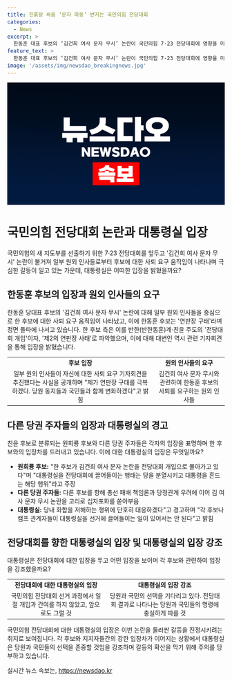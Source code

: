 ```yaml
---
title: 진흙탕 싸움 ‘문자 파동’ 번지는 국민의힘 전당대회
categories:
  - News
excerpt: >
  한동훈 대표 후보의 ‘김건희 여사 문자 무시’ 논란이 국민의힘 7·23 전당대회에 영향을 미치고 있는 가운데, 일부 원외 인사들은 한동훈 후보에게 사퇴를 요구하고 있으며, 다른 후보들과의 갈등이 치닫고 있다. 이에 대통령실은 선거에 개입하지 않겠다는 입장을 밝혔으며, 전당대회를 통해 당원과 국민들의 선택에 따를 것이라고 강조했다. 전당대회가 분열적인 행위를 중단하도록 촉구하고 있는 가운데, 이번 논란은 전당대회 토론의 쟁점이 될 전망이다.
feature_text: >
  한동훈 대표 후보의 ‘김건희 여사 문자 무시’ 논란이 국민의힘 7·23 전당대회에 영향을 미치고 있는 가운데, 일부 원외 인사들은 한동훈 후보에게 사퇴를 요구하고 있으며, 다른 후보들과의 갈등이 치닫고 있다. 이에 대통령실은 선거에 개입하지 않겠다는 입장을 밝혔으며, 전당대회를 통해 당원과 국민들의 선택에 따를 것이라고 강조했다. 전당대회가 분열적인 행위를 중단하도록 촉구하고 있는 가운데, 이번 논란은 전당대회 토론의 쟁점이 될 전망이다.
image: '/assets/img/newsdao_breakingnews.jpg'
---
```


<p><img src="/assets/img/newsdao_breakingnews.jpg" alt="firstkoreanews 속보" /></p>

<h1 data-ke-size="size28">국민의힘 전당대회 논란과 대통령실 입장</h1>

<p data-ke-size="size16">국민의힘의 새 지도부를 선출하기 위한 7·23 전당대회를 앞두고 '김건희 여사 문자 무시' 논란이 불거져 일부 원외 인사들로부터 후보에 대한 사퇴 요구 움직임이 나타나며 극심한 갈등이 일고 있는 가운데, 대통령실은 어떠한 입장을 밝혔을까요?</p>

<h2 data-ke-size="size26">한동훈 후보의 입장과 원외 인사들의 요구</h2>

<p data-ke-size="size16">한동훈 당대표 후보의 '김건희 여사 문자 무시' 논란에 대해 일부 원외 인사들을 중심으로 한 후보에 대한 사퇴 요구 움직임이 나타났고, 이에 한동훈 후보는 '연판장 구태'라며 정면 돌파에 나서고 있습니다. 한 후보 측은 이를 반한(반한동훈)계·친윤 주도의 '전당대회 개입'이자, '제2의 연판장 사태'로 파악했으며, 이에 대해 대변인 역시 관련 기자회견을 통해 입장을 밝혔습니다.</p>

<table>
  <tr>
    <td style="text-align: center; height: 17px;"><b>후보 입장</b></td>
    <td style="text-align: center; height: 17px;"><b>원외 인사들의 요구</b></td>
  </tr>
  <tr>
    <td style="text-align: center;">일부 원외 인사들이 자신에 대한 사퇴 요구 기자회견을 추진했다는 사실을 공개하며 "제가 연판장 구태를 극복하겠다. 당원 동지들과 국민들과 함께 변화하겠다"고 밝힘</td>
    <td style="text-align: center;">김건희 여사 문자 무시와 관련하여 한동훈 후보의 사퇴를 요구하는 원외 인사들</td>
  </tr>
</table>

<h2 data-ke-size="size26">다른 당권 주자들의 입장과 대통령실의 경고</h2>

<p data-ke-size="size16">친윤 후보로 분류되는 원희룡 후보와 다른 당권 주자들은 각자의 입장을 표명하며 한 후보와의 입장차를 드러내고 있습니다. 이에 대한 대통령실의 입장은 무엇일까요?</p>

<ul>
  <li><b>원희룡 후보:</b> "한 후보가 김건희 여사 문자 논란을 전당대회 개입으로 몰아가고 있다"며 "대통령실을 전당대회에 끌어들이는 행태는 당을 분열시키고 대통령을 흔드는 해당 행위"라고 주장</li>
  <li><b>다른 당권 주자들:</b> 다른 후보를 향해 총선 패배 책임론과 당정관계 우려에 이어 김 여사 문자 무시 논란을 고리로 십자포화를 쏟아부음</li>
  <li><b>대통령실:</b> 당내 화합을 저해하는 행위에 단호히 대응하겠다"고 경고하며 "각 후보나 캠프 관계자들이 대통령실을 선거에 끌어들이는 일이 있어서는 안 된다"고 밝힘</li>
</ul>

<h2 data-ke-size="size26">전당대회를 향한 대통령실의 입장 및 대통령실의 입장 강조</h2>

<p data-ke-size="size16">대통령실은 전당대회에 대한 입장을 두고 어떤 입장을 보이며 각 후보와 관련하여 입장을 강조했을까요?</p>

<table>
  <tr>
    <td style="text-align: center; height: 17px;"><b>전당대회에 대한 대통령실의 입장</b></td>
    <td style="text-align: center; height: 17px;"><b>대통령실의 입장 강조</b></td>
  </tr>
  <tr>
    <td style="text-align: center;">국민의힘 전당대회 선거 과정에서 일절 개입과 간여를 하지 않았고, 앞으로도 그럴 것</td>
    <td style="text-align: center;">당원과 국민의 선택을 기다리고 있다. 전당대회 결과로 나타나는 당원과 국민들의 명령에 충실하게 따를 것</td>
  </tr>
</table>

<p data-ke-size="size16">국민의힘 전당대회에 대한 대통령실의 입장은 이번 논란을 둘러싼 갈등을 진정시키려는 취지로 보여집니다. 각 후보와 지지자들간의 강한 입장차가 이어지는 상황에서 대통령실은 당원과 국민들의 선택을 존중할 것임을 강조하며 갈등의 확산을 막기 위해 주의를 당부하고 있습니다.</p>
실시간 뉴스 속보는, <a href="https://newsdao.kr" rel="dofollow">https://newsdao.kr</a>


